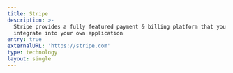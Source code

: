 ```yaml
---
title: Stripe
description: >-
  Stripe provides a fully featured payment & billing platform that you can
  integrate into your own application
entry: true
externalURL: 'https://stripe.com'
type: technology
layout: single
---
```



